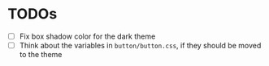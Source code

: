# TODOs

- [ ] Fix box shadow color for the dark theme
- [ ] Think about the variables in `button/button.css`, if they should be moved to the theme
